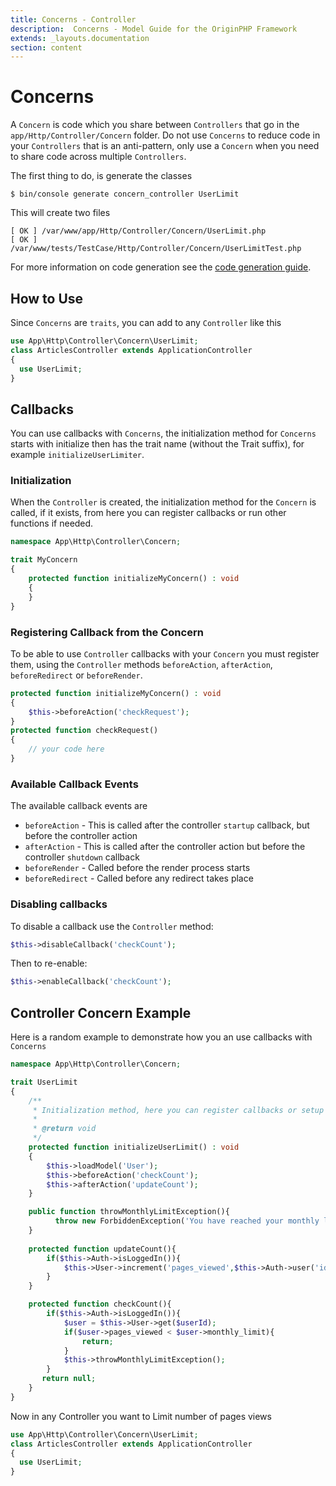```yaml
---
title: Concerns - Controller
description:  Concerns - Model Guide for the OriginPHP Framework
extends: _layouts.documentation
section: content
---
```

# Concerns

A `Concern` is code which you share between `Controllers` that go in the `app/Http/Controller/Concern` folder. Do not use `Concerns` to reduce code in your `Controllers` that is an anti-pattern, only use a `Concern` when you need to share code across multiple `Controllers`.

The first thing to do, is generate the classes

```linux
$ bin/console generate concern_controller UserLimit
```

This will create two files

```
[ OK ] /var/www/app/Http/Controller/Concern/UserLimit.php
[ OK ] /var/www/tests/TestCase/Http/Controller/Concern/UserLimitTest.php
```

For more information on code generation see the [code generation guide](/docs/development/code-generation).

## How to Use

Since `Concerns` are  `traits`, you can add to any `Controller` like this

```php
use App\Http\Controller\Concern\UserLimit;
class ArticlesController extends ApplicationController
{
  use UserLimit;
}
```

## Callbacks

You can use callbacks with `Concerns`, the initialization method for `Concerns` starts with initialize then has the trait name (without the Trait suffix), for example `initializeUserLimiter`.

### Initialization

When the `Controller` is created, the initialization method for the `Concern` is called, if it exists, from here you can register callbacks or run other functions if needed.

```php
namespace App\Http\Controller\Concern;

trait MyConcern
{
    protected function initializeMyConcern() : void
    {
    }
}
```

### Registering Callback from the Concern

To be able to use `Controller` callbacks with your `Concern` you must register them, using the `Controller` methods `beforeAction`, `afterAction`, `beforeRedirect` or `beforeRender`.

```php
protected function initializeMyConcern() : void
{
    $this->beforeAction('checkRequest');
}
protected function checkRequest()
{
    // your code here
}
```

### Available Callback Events

The available callback events are

- `beforeAction` - This is called after the controller `startup` callback, but before the controller action
- `afterAction` - This is called after the controller action but before the controller `shutdown` callback
- `beforeRender` - Called before the render process starts
- `beforeRedirect` - Called before any redirect takes place

### Disabling callbacks

To disable a callback use the `Controller` method:

```php
$this->disableCallback('checkCount');
```

Then to re-enable:

```php
$this->enableCallback('checkCount');
```

## Controller Concern Example

Here is a random example to demonstrate how you an use callbacks with `Concerns`

```php
namespace App\Http\Controller\Concern;

trait UserLimit
{
    /**
     * Initialization method, here you can register callbacks or setup your controller
     *
     * @return void
     */
    protected function initializeUserLimit() : void
    {
        $this->loadModel('User');
        $this->beforeAction('checkCount');
        $this->afterAction('updateCount');
    }

    public function throwMonthlyLimitException(){
          throw new ForbiddenException('You have reached your monthly limit');
    }
    
    protected function updateCount(){
        if($this->Auth->isLoggedIn()){
            $this->User->increment('pages_viewed',$this->Auth->user('id'));
        }
    }

    protected function checkCount(){
        if($this->Auth->isLoggedIn()){
            $user = $this->User->get($userId);
            if($user->pages_viewed < $user->monthly_limit){
                return;
            }
            $this->throwMonthlyLimitException();
        }
       return null;
    }
}
```

Now in any Controller you want to Limit number of pages views

```php
use App\Http\Controller\Concern\UserLimit;
class ArticlesController extends ApplicationController
{
  use UserLimit;
}
```

